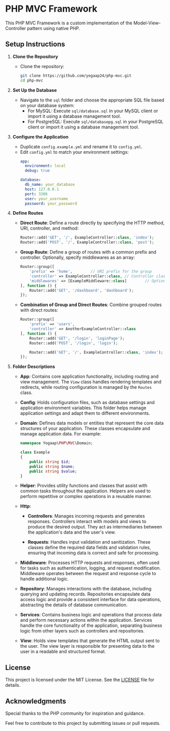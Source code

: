 # PHP MVC Framework

This PHP MVC Framework is a custom implementation of the Model-View-Controller pattern using native PHP.

## Setup Instructions

1. **Clone the Repository**
   - Clone the repository:
     ```sh
     git clone https://github.com/yogaap24/php-mvc.git
     cd php-mvc
     ```

2. **Set Up the Database**
   - Navigate to the `sql` folder and choose the appropriate SQL file based on your database system:
     - For MySQL: Execute `sql/database.sql` in your MySQL client or import it using a database management tool.
     - For PostgreSQL: Execute `sql/databasepg.sql` in your PostgreSQL client or import it using a database management tool.

3. **Configure the Application**
   - Duplicate `config.example.yml` and rename it to `config.yml`.
   - Edit `config.yml` to match your environment settings:
     ```yaml
     app:
       environment: local
       debug: true

     database:
       db_name: your_database
       host: 127.0.0.1
       port: 3306
       user: your_username
       password: your_password
     ```

4. **Define Routes**
   - **Direct Route**: Define a route directly by specifying the HTTP method, URI, controller, and method:
     ```php
     Router::add('GET', '/', ExampleController::class, 'index');
     Router::add('POST', '/', ExampleController::class, 'post');
     ```

   - **Group Route**: Define a group of routes with a common prefix and controller. Optionally, specify middlewares as an array:
     ```php
     Router::group([
         'prefix' => 'home',        // URI prefix for the group
         'controller' => ExampleController::class, // Controller class for the group
         'middlewares' => [ExampleMiddleware::class]        // Optional array of middlewares
     ], function () {
         Router::add('GET', '/dashboard', 'dashboard');
     });
     ```

   - **Combination of Group and Direct Routes**: Combine grouped routes with direct routes:
     ```php
     Router::group([
         'prefix' => 'users',
         'controller' => AnotherExampleController::class
     ], function () {
         Router::add('GET', '/login', 'loginPage');
         Router::add('POST', '/login', 'login');

         Router::add('GET', '/', ExampleController::class, 'index');
     });
     ```

5. **Folder Descriptions**

   - **App**: Contains core application functionality, including routing and view management. The `View` class handles rendering templates and redirects, while routing configuration is managed by the `Routes` class.

   - **Config**: Holds configuration files, such as database settings and application environment variables. This folder helps manage application settings and adapt them to different environments.

   - **Domain**: Defines data models or entities that represent the core data structures of your application. These classes encapsulate and manage application data. For example:
     ```php
     namespace Yogaap\PHP\MVC\Domain;

     class Example
     {
         public string $id;
         public string $name;
         public string $value;
     }
     ```

   - **Helper**: Provides utility functions and classes that assist with common tasks throughout the application. Helpers are used to perform repetitive or complex operations in a reusable manner.

   - **Http**:
     - **Controllers**: Manages incoming requests and generates responses. Controllers interact with models and views to produce the desired output. They act as intermediaries between the application's data and the user's view.

     - **Requests**: Handles input validation and sanitization. These classes define the required data fields and validation rules, ensuring that incoming data is correct and safe for processing.

   - **Middleware**: Processes HTTP requests and responses, often used for tasks such as authentication, logging, and request modification. Middleware operates between the request and response cycle to handle additional logic.

   - **Repository**: Manages interactions with the database, including querying and updating records. Repositories encapsulate data access logic and provide a consistent interface for data operations, abstracting the details of database communication.

   - **Services**: Contains business logic and operations that process data and perform necessary actions within the application. Services handle the core functionality of the application, separating business logic from other layers such as controllers and repositories.

   - **View**: Holds view templates that generate the HTML output sent to the user. The view layer is responsible for presenting data to the user in a readable and structured format.

## License

This project is licensed under the MIT License. See the [LICENSE](LICENSE) file for details.

## Acknowledgments

Special thanks to the PHP community for inspiration and guidance.

Feel free to contribute to this project by submitting issues or pull requests.
